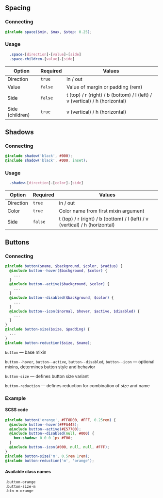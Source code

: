 ## Spacing

### Connecting

```scss
@include space($min, $max, $step: 0.25);
```

### Usage

```scss
  .space-[direction]-[value]-[side]
  .space-children-[value]-[side]
```

Option | Required | Values
-------|----------|-------
Direction       | `true`  | in / out
Value           | `false` | Value of margin or padding (rem)
Side            | `false` | t (top) / r (right) / b (bottom) / l (left) / v (vertical) / h (horizontal)
Side (children) | `true`  | v (vertical) / h (horizontal)

## Shadows

### Connecting

```scss
@include shadow('black', #000);
@include shadow('black', #000, inset);
```

### Usage

```scss
  .shadow-[direction]-[color]-[side]
```

Option | Required | Values
-------|----------|-------
Direction | `true`  | in / out
Color     | `true`  | Color name from first mixin argument
Side      | `false` | t (top) / r (right) / b (bottom) / l (left) / v (vertical) / h (horizontal)

## Buttons

### Connecting

```scss
@include button($name, $background, $color, $radius) {
  @include button--hover($background, $color) {
    ...
  }
  @include button--active($background, $color) {
    ...
  }
  @include button--disabled($background, $color) {
    ...
  }
  @include button--icon($normal, $hover, $active, $disabled) {
    ...
  }
}
@include button-size($size, $padding) {
  ...
}
@include button-reduction($size, $name);
```

`button` — base mixin

`button--hover`, `button--active`, `button--disabled`, `button--icon` — optional mixins,
determines button style and behavior

`button-size` — defines button size variant

`button-reduction` — defines reduction for combination of size and name

### Example

#### SCSS code

```scss
@include button('orange', #FF8D00, #FFF, 0.25rem) {
  @include button--hover(#FFA445);
  @include button--active(#E57700);
  @include button--disabled(null, #000) {
    box-shadow: 0 0 0 1px #F00;
  }
  @include button--icon(#000, null, null, #FFF);
}
@include button-size('m', 0.5rem 1rem);
@include button-reduction('m', 'orange');
```

#### Available class names

```html
.button-orange
.button-size-m
.btn-m-orange
```
